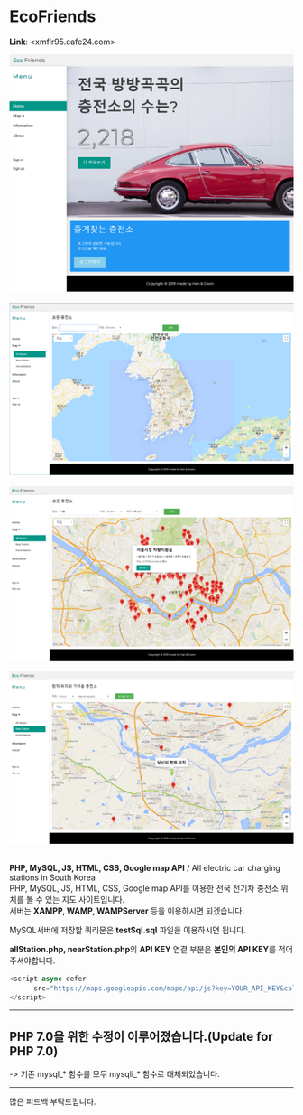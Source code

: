 # EcoFriends
**Link**: <xmflr95.cafe24.com>

![index](./git_image/index.png)
<br><br>
![googlemap1](./git_image/googlemap1.png)
<br><br>
![googlemap2](./git_image/googlemap2.png)
<br><br>
![googlemap3](./git_image/googlemap3.png)
<br><br>

**PHP, MySQL, JS, HTML, CSS, Google map API** /  All electric car charging stations in South Korea<br>
PHP, MySQL, JS, HTML, CSS, Google map API를 이용한 전국 전기차 충전소 위치를 볼 수 있는 지도 사이트입니다.<br>
서버는 **XAMPP, WAMP, WAMPServer** 등을 이용하시면 되겠습니다.<br>

MySQL서버에 저장할 쿼리문은 **testSql.sql** 파일을 이용하시면 됩니다.

**allStation.php, nearStation.php**의 **API KEY** 연결 부분은 **본인의 API KEY**를 적어주셔야합니다.
```js
<script async defer 
      src="https://maps.googleapis.com/maps/api/js?key=YOUR_API_KEY&callback=initMap">
</script>
```

* * *
## **PHP 7.0을 위한 수정이 이루어졌습니다.**(**Update for PHP 7.0**)
-> 기존 mysql_* 함수를 모두 mysqli_* 함수로 대체되었습니다.
* * *

많은 피드백 부탁드립니다.
